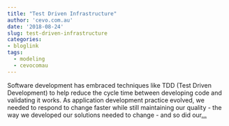 ```yaml
---
title: "Test Driven Infrastructure"
author: 'cevo.com.au'
date: '2018-08-24'
slug: test-driven-infrastructure
categories:
- bloglink
tags:
  - modeling
  - cevocomau
---
```


Software development has embraced techniques like TDD (Test Driven Development) to help reduce the cycle time between developing code and validating it works. As application development practice evolved, we needed to respond to change faster while still maintaining our quality - the way we developed our solutions needed to change - and so did our[... <i class="fas fa-external-link-alt"></i>](https://cevo.com.au/post/2018-08-24-2018lastconf-test-driven-infrastructure/)


